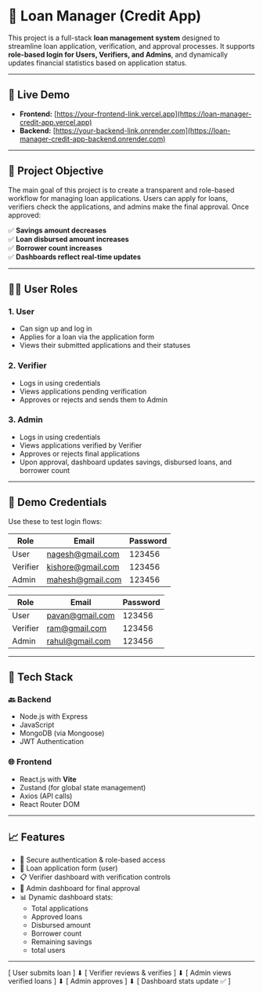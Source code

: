 # 💼 Loan Manager (Credit App)

This project is a full-stack **loan management system** designed to streamline loan application, verification, and approval processes. It supports **role-based login for Users, Verifiers, and Admins**, and dynamically updates financial statistics based on application status.

---

## 🚀 Live Demo

- **Frontend:** [https://your-frontend-link.vercel.app](https://loan-manager-credit-app.vercel.app)
- **Backend:** [https://your-backend-link.onrender.com](https://loan-manager-credit-app-backend.onrender.com)



---

## 🎯 Project Objective

The main goal of this project is to create a transparent and role-based workflow for managing loan applications. Users can apply for loans, verifiers check the applications, and admins make the final approval. Once approved:

✅ **Savings amount decreases**  
✅ **Loan disbursed amount increases**  
✅ **Borrower count increases**  
✅ **Dashboards reflect real-time updates**

---

## 🧑‍💼 User Roles

### 1. **User**
- Can sign up and log in
- Applies for a loan via the application form
- Views their submitted applications and their statuses

### 2. **Verifier**
- Logs in using credentials
- Views applications pending verification
- Approves or rejects and sends them to Admin

### 3. **Admin**
- Logs in using credentials
- Views applications verified by Verifier
- Approves or rejects final applications
- Upon approval, dashboard updates savings, disbursed loans, and borrower count

---

## 🔐 Demo Credentials

Use these to test login flows:

| Role     | Email                   | Password     |
|----------|-------------------------|--------------|
| User     | nagesh@gmail.com        | 123456       |
| Verifier | kishore@gmail.com       | 123456       |
| Admin    | mahesh@gmail.com        | 123456       |

| Role     | Email                   | Password     |
|----------|-------------------------|--------------|
| User     | pavan@gmail.com         | 123456       |
| Verifier | ram@gmail.com           | 123456       |
| Admin    | rahul@gmail.com         | 123456       |

---

## 🧰 Tech Stack

### 🔙 Backend
- Node.js with Express
- JavaScript
- MongoDB (via Mongoose)
- JWT Authentication

### 🌐 Frontend
- React.js with **Vite**
- Zustand (for global state management)
- Axios (API calls)
- React Router DOM

---

## 📈 Features

- 🔐 Secure authentication & role-based access
- 📄 Loan application form (user)
- 📋 Verifier dashboard with verification controls
- 🧾 Admin dashboard for final approval
- 📊 Dynamic dashboard stats: 
  - Total applications
  - Approved loans
  - Disbursed amount
  - Borrower count
  - Remaining savings
  - total users

---

[ User submits loan ]
⬇
[ Verifier reviews & verifies ]
⬇
[ Admin views verified loans ]
⬇
[ Admin approves ]
⬇
[ Dashboard stats update ✅ ]



